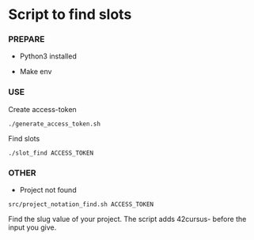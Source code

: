 # Script to find slots

### PREPARE

* Python3 installed

* Make env

### USE
Create access-token
```
./generate_access_token.sh
```
Find slots
```
./slot_find ACCESS_TOKEN
```


### OTHER
* Project not found
```
src/project_notation_find.sh ACCESS_TOKEN
```
Find the slug value of your project. The script adds 42cursus- before the input you give.
